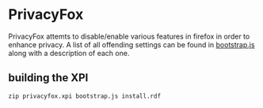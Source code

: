 # PrivacyFox
PrivacyFox attemts to disable/enable various features in firefox in order to enhance privacy. A list of all offending settings can be found in [bootstrap.js](bootstrap.js) along with a description of each one.

## building the XPI
```
zip privacyfox.xpi bootstrap.js install.rdf
```
